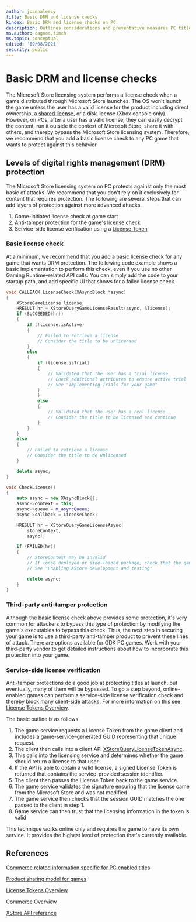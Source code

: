```yaml
---
author: joannaleecy
title: Basic DRM and license checks
kindex: Basic DRM and license checks on PC
description: Outlines considerations and preventative measures PC titles should take to avoid piracy and ensure the game is running with a valid license.
ms.author: cagood,timch
ms.topic: conceptual
edited: '09/08/2021'
security: public
---
```



# Basic DRM and license checks

The Microsoft Store licensing system performs a license check when a game distributed through Microsoft Store launches.
The OS won't launch the game unless the user has a valid license for the product including direct ownership, a [shared license](../fundamentals/xstore-product-sharing-model-for-games.md), or a disk license (Xbox console only).
However, on PCs, after a user has a valid license, they can easily decrypt the content, run it outside the context of Microsoft Store, share it with others, and thereby bypass the Microsoft Store licensing system.
Therefore, we recommend that you add a basic license check to any PC game that wants to protect against this behavior.

## Levels of digital rights management (DRM) protection

The Microsoft Store licensing system on PC protects against only the most basic of attacks.
We recommend that you don't rely on it exclusively for content that requires protection.
The following are several steps that can add layers of protection against more advanced attacks.

1. Game-initiated license check at game start
2. Anti-tamper protection for the game's license check
3. Service-side license verification using a [License Token](xstore-license-tokens.md)

### Basic license check

At a minimum, we recommend that you add a basic license check for any game that wants DRM protection.
The following code example shows a basic implementation to perform this check, even if you use no other Gaming Runtime&ndash;related API calls.
You can simply add the code to your startup path, and add specific UI that shows for a failed license check.

```cpp
void CALLBACK LicenseCheck(XAsyncBlock *async)
{
    XStoreGameLicense license;
    HRESULT hr = XStoreQueryGameLicenseResult(async, &license);
    if (SUCCEEDED(hr))
    {
        if (!license.isActive)
        {
            // Failed to retrieve a license
            // Consider the title to be unlicensed
        }
        else
        {
            if (license.isTrial)
            {
                // Validated that the user has a trial license
                // Check additional attributes to ensure active trial
                // See "Implementing Trials for your game"
            }
            }
            else
            {
                // Validated that the user has a real license
                // Consider the title to be licensed and continue
            }
        }
    }
    else
    {
        // Failed to retrieve a license
        // Consider the title to be unlicensed
    }

    delete async;
}

void CheckLicense()
{
    auto async = new XAsyncBlock{};
    async->context = this;
    async->queue = m_asyncQueue;
    async->callback = LicenseCheck;

    HRESULT hr = XStoreQueryGameLicenseAsync(
        storeContext,
        async);

    if (FAILED(hr))
    {
        // StoreContext may be invalid
        // If loose deployed or side-loaded package, check that the game configured to be licensed
        // See "Enabling XStore development and testing"

        delete async;
    }
}
```

### Third-party anti-tamper protection

Although the basic license check above provides some protection, it's very common for attackers to bypass this type of protection by modifying the game's executables to bypass this check.
Thus, the next step in securing your game is to use a third-party anti-tamper product to prevent these lines of attack.
There are options available for GDK PC games.
Work with your third-party vendor to get detailed instructions about how to incorporate this protection into your game.

### Service-side license verification

Anti-tamper protections do a good job at protecting titles at launch, but eventually, many of them will be bypassed.
To go a step beyond, online-enabled games can perform a service-side license verification check and thereby block many client-side attacks.
For more information on this see [License Tokens Overview](xstore-license-tokens.md).

The basic outline is as follows.

1. The game service requests a License Token from the game client and includes a game-service&ndash;generated GUID representing that unique request.
2. The client then calls into a client API [XStoreQueryLicenseTokenAsync](../../reference/system/xstore/functions/xstorequerylicensetokenasync.md).
3. This calls into the licensing service and determines whether the game should return a license to that user.
4. If the API is able to obtain a valid license, a signed License Token is returned that contains the service-provided session identifier.
5. The client then passes the License Token back to the game service.
6. The game service validates the signature ensuring that the license came from the Microsoft Store and was not modified
7. The game service then checks that the session GUID matches the one passed to the client in step 1.
8. Game service can then trust that the licensing information in the token is valid

This technique works online only and requires the game to have its own service.
It provides the highest level of protection that's currently available.

## References

[Commerce related information specific for PC enabled titles](pc-specific-considerations-nav.md)

[Product sharing model for games](../fundamentals/xstore-product-sharing-model-for-games.md)

[License Tokens Overview](xstore-license-tokens.md)

[Commerce Overview](../commerce-nav.md)

[XStore API reference](../../reference/system/xstore/xstore_members.md)
